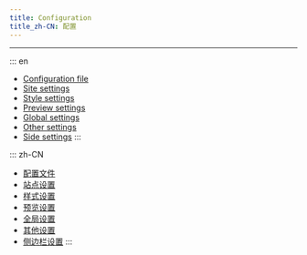 ```yaml
---
title: Configuration
title_zh-CN: 配置
---
```


---

::: en

- [Configuration file](./configuration/configuration)
- [Site settings](./configuration/site)
- [Style settings](./configuration/style)
- [Preview settings](./configuration/preview)
- [Global settings](./configuration/global)
- [Other settings](./configuration/other)
- [Side settings](./configuration/side)
  :::

::: zh-CN

- [配置文件](./configuration/configuration)
- [站点设置](./configuration/site)
- [样式设置](./configuration/style)
- [预览设置](./configuration/preview)
- [全局设置](./configuration/global)
- [其他设置](./configuration/other)
- [侧边栏设置](./configuration/side)
  :::
